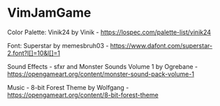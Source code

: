 # VimJamGame
Color Palette: Vinik24 by Vinik - https://lospec.com/palette-list/vinik24

Font: Superstar by memesbruh03 - https://www.dafont.com/superstar-2.font?l[]=10&l[]=1

Sound Effects - sfxr and Monster Sounds Volume 1 by Ogrebane - https://opengameart.org/content/monster-sound-pack-volume-1

Music - 8-bit Forest Theme by Wolfgang - https://opengameart.org/content/8-bit-forest-theme